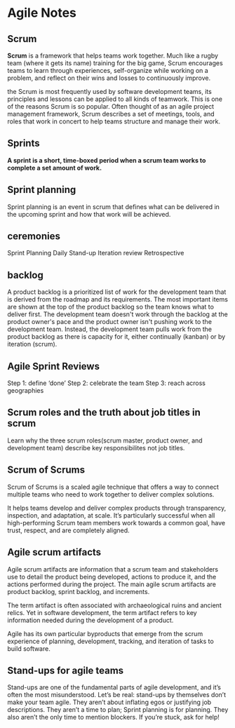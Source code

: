 # Agile Notes

## Scrum
**Scrum** is a framework that helps teams work together. Much like a rugby team (where it gets its name) training for the big game, Scrum encourages teams to learn through experiences, self-organize while working on a problem, and reflect on their wins and losses to continuously improve.

the Scrum is most frequently used by software development teams, its principles and lessons can be applied to all kinds of teamwork. This is one of the reasons Scrum is so popular. Often thought of as an agile project management framework, Scrum describes a set of meetings, tools, and roles that work in concert to help teams structure and manage their work.
## Sprints
**A sprint is a short, time-boxed period when a scrum team works to complete a set amount of work.**
## Sprint planning
Sprint planning is an event in scrum that defines what can be delivered in the upcoming sprint and how that work will be achieved.

## ceremonies
Sprint Planning
Daily Stand-up
Iteration review
Retrospective

## backlog
A product backlog is a prioritized list of work for the development team that is derived from the roadmap and its requirements. The most important items are shown at the top of the product backlog so the team knows what to deliver first. The development team doesn't work through the backlog at the product owner's pace and the product owner isn't pushing work to the development team. Instead, the development team pulls work from the product backlog as there is capacity for it, either continually (kanban) or by iteration (scrum).  

## Agile Sprint Reviews
Step 1: define ‘done’
Step 2: celebrate the team
Step 3: reach across geographies
## Scrum roles and the truth about job titles in scrum
Learn why the three scrum roles(scrum master, product owner, and development team) describe key responsibilites not job titles.

## Scrum of Scrums
Scrum of Scrums is a scaled agile technique that offers a way to connect multiple teams who need to work together to deliver complex solutions.

It helps teams develop and deliver complex products through transparency, inspection, and adaptation, at scale. It’s particularly successful when all high-performing Scrum team members work towards a common goal, have trust, respect, and are completely aligned.
## Agile scrum artifacts
Agile scrum artifacts are information that a scrum team and stakeholders use to detail the product being developed, actions to produce it, and the actions performed during the project. The main agile scrum artifacts are product backlog, sprint backlog, and increments.

The term artifact is often associated with archaeological ruins and ancient relics. Yet in software development, the term artifact refers to key information needed during the development of a product. 

Agile has its own particular byproducts that emerge from the scrum experience of planning, development, tracking, and iteration of tasks to build software.
## Stand-ups for agile teams
Stand-ups are one of the fundamental parts of agile development, and it’s often the most misunderstood. Let’s be real: stand-ups by themselves don’t make your team agile. They aren’t about inflating egos or justifying job descriptions. They aren’t a time to plan; Sprint planning is for planning. They also aren’t the only time to mention blockers. If you’re stuck, ask for help!